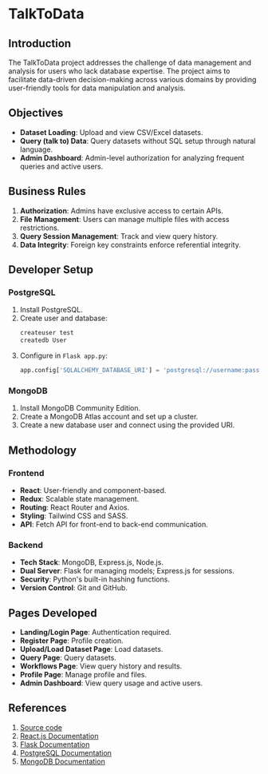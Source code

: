 # TalkToData

## Introduction

The TalkToData project addresses the challenge of data management and analysis for users who lack database expertise. The project aims to facilitate data-driven decision-making across various domains by providing user-friendly tools for data manipulation and analysis.


## Objectives

- **Dataset Loading**: Upload and view CSV/Excel datasets.
- **Query (talk to) Data**: Query datasets without SQL setup through natural language.
- **Admin Dashboard**: Admin-level authorization for analyzing frequent queries and active users.


## Business Rules

1. **Authorization**: Admins have exclusive access to certain APIs.
2. **File Management**: Users can manage multiple files with access restrictions.
3. **Query Session Management**: Track and view query history.
4. **Data Integrity**: Foreign key constraints enforce referential integrity.

## Developer Setup

### PostgreSQL

1. Install PostgreSQL.
2. Create user and database:
    ```sh
    createuser test
    createdb User
    ```
3. Configure in `Flask app.py`:
    ```python
    app.config['SQLALCHEMY_DATABASE_URI'] = 'postgresql://username:password@localhost/Database'
    ```

### MongoDB

1. Install MongoDB Community Edition.
2. Create a MongoDB Atlas account and set up a cluster.
3. Create a new database user and connect using the provided URI.

## Methodology

### Frontend

- **React**: User-friendly and component-based.
- **Redux**: Scalable state management.
- **Routing**: React Router and Axios.
- **Styling**: Tailwind CSS and SASS.
- **API**: Fetch API for front-end to back-end communication.

### Backend

- **Tech Stack**: MongoDB, Express.js, Node.js.
- **Dual Server**: Flask for managing models; Express.js for sessions.
- **Security**: Python's built-in hashing functions.
- **Version Control**: Git and GitHub.

## Pages Developed

- **Landing/Login Page**: Authentication required.
- **Register Page**: Profile creation.
- **Upload/Load Dataset Page**: Load datasets.
- **Query Page**: Query datasets.
- **Workflows Page**: View query history and results.
- **Profile Page**: Manage profile and files.
- **Admin Dashboard**: View query usage and active users.

## References

1. [Source code](https://github.com/ajaypokharel/storeDB)
2. [React.js Documentation](https://reactjs.org/docs/getting-started.html)
3. [Flask Documentation](https://flask.palletsprojects.com/en/2.0.x/)
4. [PostgreSQL Documentation](https://www.postgresql.org/docs/)
5. [MongoDB Documentation](https://docs.mongodb.com/)
